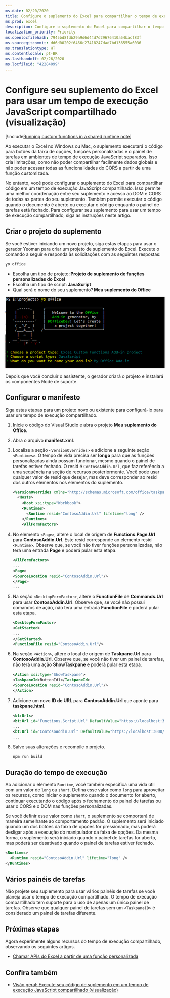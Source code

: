 ```yaml
---
ms.date: 02/20/2020
title: Configure o suplemento do Excel para compartilhar o tempo de execução do navegador (visualização)
ms.prod: excel
description: Configure o suplemento do Excel para compartilhar o tempo de execução do navegador e executar a faixa de opções, o painel de tarefas e o código de função personalizado no mesmo tempo de execução.
localization_priority: Priority
ms.openlocfilehash: 7945bd8fdb29a9d6d44d7d29676410a54bacf83f
ms.sourcegitcommit: dd6d00202f6466c27418247dad7bd136555a6036
ms.translationtype: HT
ms.contentlocale: pt-BR
ms.lasthandoff: 02/26/2020
ms.locfileid: "42284099"
---
```

# <a name="configure-your-excel-add-in-to-use-a-shared-javascript-runtime-preview"></a>Configure seu suplemento do Excel para usar um tempo de execução JavaScript compartilhado (visualização)

[!include[Running custom functions in a shared runtime note](../includes/excel-shared-runtime-preview-note.md)]

Ao executar o Excel no Windows ou Mac, o suplemento executará o código para botões da faixa de opções, funções personalizadas e o painel de tarefas em ambientes de tempo de execução JavaScript separados. Isso cria limitações, como não poder compartilhar facilmente dados globais e não poder acessar todas as funcionalidades do CORS a partir de uma função customizada.

No entanto, você pode configurar o suplemento do Excel para compartilhar código em um tempo de execução JavaScript compartilhado. Isso permite uma melhor coordenação entre seu suplemento e acesso ao DOM e CORS de todas as partes do seu suplemento. Também permite executar o código quando o documento é aberto ou executar o código enquanto o painel de tarefas está fechado. Para configurar seu suplemento para usar um tempo de execução compartilhado, siga as instruções neste artigo.

## <a name="create-the-add-in-project"></a>Criar o projeto do suplemento

Se você estiver iniciando um novo projeto, siga estas etapas para usar o gerador Yeoman para criar um projeto de suplemento do Excel. Execute o comando a seguir e responda às solicitações com as seguintes respostas:

```command line
yo office
```

- Escolha um tipo de projeto: **Projeto de suplemento de funções personalizadas do Excel**
- Escolha um tipo de script: **JavaScript**
- Qual será o nome do seu suplemento? **Meu suplemento do Office**

![Captura de tela das solicitações de resposta do seu Office para criar o projeto de suplemento.](../images/yo-office-excel-project.png)

Depois que você concluir o assistente, o gerador criará o projeto e instalará os componentes Node de suporte.

## <a name="configure-the-manifest"></a>Configurar o manifesto

Siga estas etapas para um projeto novo ou existente para configurá-lo para usar um tempo de execução compartilhado.

1. Inicie o código do Visual Studio e abra o projeto **Meu suplemento do Office**.
2. Abra o arquivo **manifest.xml**.
3. Localize a seção `<VersionOverrides>` e adicione a seguinte seção `<Runtimes>`. O tempo de vida precisa ser **longo** para que as funções personalizadas ainda possam funcionar, mesmo quando o painel de tarefas estiver fechado. O resid é `ContosoAddin.Url`, que faz referência a uma sequência na seção de recursos posteriormente. Você pode usar qualquer valor de resid que desejar, mas deve corresponder ao resid dos outros elementos nos elementos do suplemento.

   ```xml
   <VersionOverrides xmlns="http://schemas.microsoft.com/office/taskpaneappversionoverrides" xsi:type="VersionOverridesV1_0">
     <Hosts>
       <Host xsi:type="Workbook">
       <Runtimes>
         <Runtime resid="ContosoAddin.Url" lifetime="long" />
       </Runtimes>
       <AllFormFactors>
   ```

4. No elemento `<Page>`, altere o local de origem de **Functions.Page.Url** para **ContosoAddin.Url**. Este resid corresponde ao elemento resid `<Runtime>`. Observe que, se você não tiver funções personalizadas, não terá uma entrada **Page** e poderá pular esta etapa.

   ```xml
   <AllFormFactors>
   ...
   <Page>
   <SourceLocation resid="ContosoAddin.Url"/>
   </Page>
   ...
   ```

5. Na seção `<DesktopFormFactor>`, altere o **FunctionFile** de **Commands.Url** para usar **ContosoAddin.Url**. Observe que, se você não possui comandos de ação, não terá uma entrada **FunctionFile** e poderá pular esta etapa.

   ```xml
   <DesktopFormFactor>
   <GetStarted>
   ...
   </GetStarted>
   <FunctionFile resid="ContosoAddin.Url"/>
   ```

6. Na seção `<Action>`, altere o local de origem de **Taskpane.Url** para **ContosoAddin.Url**. Observe que, se você não tiver um painel de tarefas, não terá uma ação **ShowTaskpane** e poderá pular esta etapa.

   ```xml
   <Action xsi:type="ShowTaskpane">
   <TaskpaneId>ButtonId1</TaskpaneId>
   <SourceLocation resid="ContosoAddin.Url"/>
   </Action>
   ```

7. Adicione um novo **ID de URL** para **ContosoAddin.Url** que aponte para **taskpane.html**.

   ```xml
   <bt:Urls>
   <bt:Url id="Functions.Script.Url" DefaultValue="https://localhost:3000/dist/functions.js"/>
   ...
   <bt:Url id="ContosoAddin.Url" DefaultValue="https://localhost:3000/taskpane.html"/>
   ...
   ```

8. Salve suas alterações e recompile o projeto.

   ```command line
   npm run build
   ```

## <a name="runtime-lifetime"></a>Duração do tempo de execução

Ao adicionar o elemento `Runtime`, você também especifica uma vida útil com um valor de `long` ou `short`. Defina esse valor como `long` para aproveitar os recursos, como iniciar o suplemento quando o documento for aberto, continuar executando o código após o fechamento do painel de tarefas ou usar o CORS e o DOM nas funções personalizadas.

Se você definir esse valor como `short`, o suplemento se comportará de maneira semelhante ao comportamento padrão. O suplemento será iniciado quando um dos botões da faixa de opções for pressionado, mas poderá desligar após a execução do manipulador da faixa de opções. Da mesma forma, o suplemento será iniciado quando o painel de tarefas for aberto, mas poderá ser desativado quando o painel de tarefas estiver fechado.

```xml
<Runtimes>
  <Runtime resid="ContosoAddin.Url" lifetime="long" />
</Runtimes>
```

## <a name="multiple-task-panes"></a>Vários painéis de tarefas

Não projete seu suplemento para usar vários painéis de tarefas se você planeja usar o tempo de execução compartilhado. O tempo de execução compartilhado tem suporte para o uso de apenas um único painel de tarefas. Observe que qualquer painel de tarefas sem um `<TaskpaneID>` é considerado um painel de tarefas diferente.

## <a name="next-steps"></a>Próximas etapas

Agora experimente alguns recursos do tempo de execução compartilhado, observando os seguintes artigos.

- [Chamar APIs do Excel a partir de uma função personalizada](call-excel-apis-from-custom-function.md)

## <a name="see-also"></a>Confira também

- [Visão geral: Execute seu código de suplemento em um tempo de execução JavaScript compartilhado (visualização)](custom-functions-shared-overview.md)
